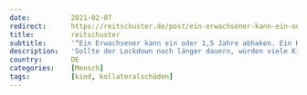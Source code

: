 ```yaml
---
date:          2021-02-07
redirect:      https://reitschuster.de/post/ein-erwachsener-kann-ein-oder-15-jahre-abhaken-ein-kind-nicht/
title:         reitschuster
subtitle:      '“Ein Erwachsener kann ein oder 1,5 Jahre abhaken. Ein Kind nicht.”'
description:   'Sollte der Lockdown noch länger dauern, würden viele Kinder den sozialen Anschluss verlieren, warnt ein Münchner Mediziner. Die Entscheidungen der Politik kann er “nicht nachvollziehen”.'
country:       DE
categories:    [Mensch]
tags:          [kind, kollateralschäden]
---
```

